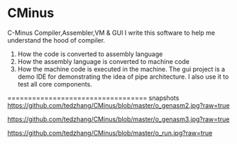 CMinus
======

C-Minus Compiler,Assembler,VM & GUI
I write this software to help me understand the hood of compiler.
1. How the code is converted to assembly language
2. How the assembly language is converted to machine code
3. How the machine code is executed in the machine.
The gui project is a demo IDE for demonstrating the idea of pipe architecture. I also use it to test all core components.

==================================
snapshots
https://github.com/tedzhang/CMinus/blob/master/o_genasm2.jpg?raw=true</p>

https://github.com/tedzhang/CMinus/blob/master/o_genasm3.jpg?raw=true</p>
https://github.com/tedzhang/CMinus/blob/master/o_run.jpg?raw=true
